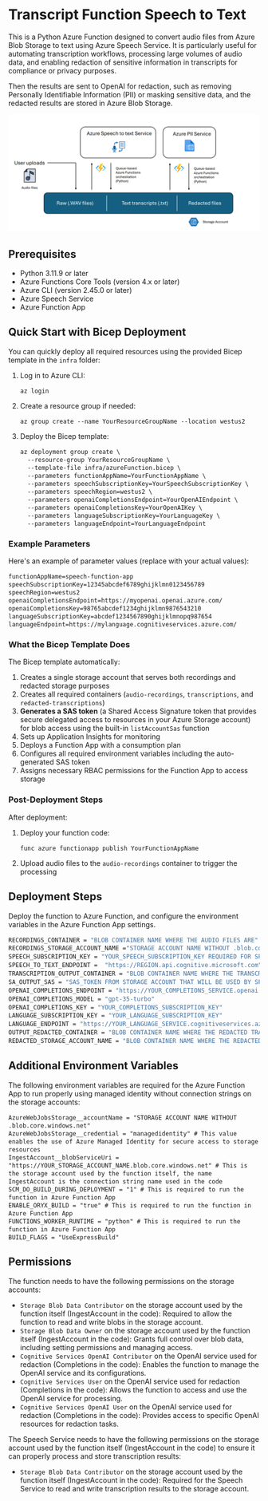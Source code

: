# Transcript Function Speech to Text

This is a Python Azure Function designed to convert audio files from Azure Blob Storage to text using Azure Speech Service. It is particularly useful for automating transcription workflows, processing large volumes of audio data, and enabling redaction of sensitive information in transcripts for compliance or privacy purposes.

Then the results are sent to OpenAI for redaction, such as removing Personally Identifiable Information (PII) or masking sensitive data, and the redacted results are stored in Azure Blob Storage.

![Diagram showing the architecture of audio transcription and redaction](docs/architecture.png)

## Prerequisites

- Python 3.11.9 or later
- Azure Functions Core Tools (version 4.x or later)
- Azure CLI (version 2.45.0 or later)
- Azure Speech Service
- Azure Function App

## Quick Start with Bicep Deployment

You can quickly deploy all required resources using the provided Bicep template in the `infra` folder:

1. Log in to Azure CLI:
   ```
   az login
   ```

2. Create a resource group if needed:
   ```
   az group create --name YourResourceGroupName --location westus2
   ```

3. Deploy the Bicep template:
   ```
   az deployment group create \
     --resource-group YourResourceGroupName \
     --template-file infra/azureFunction.bicep \
     --parameters functionAppName=YourFunctionAppName \
     --parameters speechSubscriptionKey=YourSpeechSubscriptionKey \
     --parameters speechRegion=westus2 \
     --parameters openaiCompletionsEndpoint=YourOpenAIEndpoint \
     --parameters openaiCompletionsKey=YourOpenAIKey \
     --parameters languageSubscriptionKey=YourLanguageKey \
     --parameters languageEndpoint=YourLanguageEndpoint
   ```

### Example Parameters

Here's an example of parameter values (replace with your actual values):

```
functionAppName=speech-function-app
speechSubscriptionKey=12345abcdef6789ghijklmn0123456789
speechRegion=westus2
openaiCompletionsEndpoint=https://myopenai.openai.azure.com/
openaiCompletionsKey=98765abcdef1234ghijklmn9876543210
languageSubscriptionKey=abcdef1234567890ghijklmnopq987654
languageEndpoint=https://mylanguage.cognitiveservices.azure.com/
```

### What the Bicep Template Does

The Bicep template automatically:

1. Creates a single storage account that serves both recordings and redacted storage purposes
2. Creates all required containers (`audio-recordings`, `transcriptions`, and `redacted-transcriptions`)
3. **Generates a SAS token** (a Shared Access Signature token that provides secure delegated access to resources in your Azure Storage account) for blob access using the built-in `listAccountSas` function
4. Sets up Application Insights for monitoring
5. Deploys a Function App with a consumption plan
6. Configures all required environment variables including the auto-generated SAS token
7. Assigns necessary RBAC permissions for the Function App to access storage

### Post-Deployment Steps

After deployment:

1. Deploy your function code:
   ```
   func azure functionapp publish YourFunctionAppName
   ```

2. Upload audio files to the `audio-recordings` container to trigger the processing

## Deployment Steps

Deploy the function to Azure Function, and configure the environment variables in the Azure Function App settings.

``` bash
RECORDINGS_CONTAINER = "BLOB CONTAINER NAME WHERE THE AUDIO FILES ARE"
RECORDINGS_STORAGE_ACCOUNT_NAME ="STORAGE ACCOUNT NAME WITHOUT .blob.core.windows.net"
SPEECH_SUBSCRIPTION_KEY = "YOUR_SPEECH_SUBSCRIPTION_KEY REQUIRED FOR SPEECH SERVICE"
SPEECH_TO_TEXT_ENDPOINT =  "https://REGION.api.cognitive.microsoft.com"
TRANSCRIPTION_OUTPUT_CONTAINER = "BLOB CONTAINER NAME WHERE THE TRANSCRIPTIONS WILL BE DROPPED"
SA_OUTPUT_SAS = "SAS_TOKEN FROM STORAGE ACCOUNT THAT WILL BE USED BY SPEECH SERVICE TO DROP RESULTS AS CALLBACK"
OPENAI_COMPLETIONS_ENDPOINT = "https://YOUR_COMPLETIONS_SERVICE.openai.azure.com"
OPENAI_COMPLETIONS_MODEL = "gpt-35-turbo"
OPENAI_COMPLETIONS_KEY = "YOUR_COMPLETIONS_SUBSCRIPTION_KEY"
LANGUAGE_SUBSCRIPTION_KEY = "YOUR_LANGUAGE_SUBSCRIPTION_KEY"
LANGUAGE_ENDPOINT = "https://YOUR_LANGUAGE_SERVICE.cognitiveservices.azure.com"
OUTPUT_REDACTED_CONTAINER = "BLOB CONTAINER NAME WHERE THE REDACTED TRANSCRIPTIONS WILL BE DROPPED"
REDACTED_STORAGE_ACCOUNT_NAME = "BLOB CONTAINER NAME WHERE THE REDACTED JSON WILL BE DROPPED"


```

## Additional Environment Variables

The following environment variables are required for the Azure Function App to run properly using managed identity without connection strings on the storage accounts:

```text
AzureWebJobsStorage__accountName = "STORAGE ACCOUNT NAME WITHOUT .blob.core.windows.net"
AzureWebJobsStorage__credential = "managedidentity" # This value enables the use of Azure Managed Identity for secure access to storage resources
IngestAccount__blobServiceUri = "https://YOUR_STORAGE_ACCOUNT_NAME.blob.core.windows.net" # This is the storage account used by the function itself, the name IngestAccount is the connection string name used in the code
SCM_DO_BUILD_DURING_DEPLOYMENT = "1" # This is required to run the function in Azure Function App
ENABLE_ORYX_BUILD = "true" # This is required to run the function in Azure Function App
FUNCTIONS_WORKER_RUNTIME = "python" # This is required to run the function in Azure Function App
BUILD_FLAGS = "UseExpressBuild"
```

## Permissions

The function needs to have the following permissions on the storage accounts:

- `Storage Blob Data Contributor` on the storage account used by the function itself (IngestAccount in the code): Required to allow the function to read and write blobs in the storage account.
- `Storage Blob Data Owner` on the storage account used by the function itself (IngestAccount in the code): Grants full control over blob data, including setting permissions and managing access.
- `Cognitive Services OpenAI Contributor` on the OpenAI service used for redaction (Completions in the code): Enables the function to manage the OpenAI service and its configurations.
- `Cognitive Services User` on the OpenAI service used for redaction (Completions in the code): Allows the function to access and use the OpenAI service for processing.
- `Cognitive Services OpenAI User` on the OpenAI service used for redaction (Completions in the code): Provides access to specific OpenAI resources for redaction tasks.

The Speech Service needs to have the following permissions on the storage account used by the function itself (IngestAccount in the code) to ensure it can properly process and store transcription results:

- `Storage Blob Data Contributor` on the storage account used by the function itself (IngestAccount in the code): Required for the Speech Service to read and write transcription results to the storage account.

